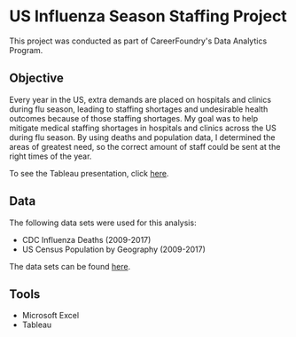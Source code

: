 # US Influenza Season Staffing Project
This project was conducted as part of CareerFoundry's Data Analytics Program.

## Objective  
Every year in the US, extra demands are placed on hospitals and clinics during flu season, leading to staffing shortages and undesirable health outcomes because of those staffing shortages. My goal was to help mitigate medical staffing shortages in hospitals and clinics across the US during flu season. By using deaths and population data, I determined the areas of greatest need, so the correct amount of staff could be sent at the right times of the year. 

To see the Tableau presentation, click [here](https://public.tableau.com/app/profile/keely7601/viz/Achievement2Ex2_9TableauDashboardInfluenza/Story1).

## Data
The following data sets were used for this analysis:
* CDC Influenza Deaths (2009-2017)
* US Census Population by Geography (2009-2017)

The data sets can be found [here](https://drive.google.com/drive/folders/12i73ZYUaW3sQD6sHQQNkbSaaD5d93QIF?usp=sharing).

## Tools
* Microsoft Excel
* Tableau

